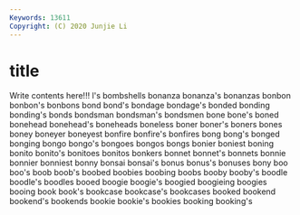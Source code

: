```yaml
---
Keywords: 13611
Copyright: (C) 2020 Junjie Li
---
```


# title

Write contents here!!!
l's
bombshells 
bonanza 
bonanza's 
bonanzas 
bonbon 
bonbon's 
bonbons 
bond 
bond's 
bondage
bondage's 
bonded 
bonding 
bonding's 
bonds 
bondsman 
bondsman's 
bondsmen 
bone 
bone's
boned 
bonehead 
bonehead's 
boneheads 
boneless 
boner 
boner's 
boners 
bones 
boney
boneyer 
boneyest 
bonfire 
bonfire's 
bonfires 
bong 
bong's 
bonged 
bonging 
bongo
bongo's 
bongoes 
bongos 
bongs 
bonier 
boniest 
boning 
bonito 
bonito's 
bonitoes
bonitos 
bonkers 
bonnet 
bonnet's 
bonnets 
bonnie 
bonnier 
bonniest 
bonny 
bonsai
bonsai's 
bonus 
bonus's 
bonuses 
bony 
boo 
boo's 
boob 
boob's 
boobed
boobies 
boobing 
boobs 
booby 
booby's 
boodle 
boodle's 
boodles 
booed 
boogie
boogie's 
boogied 
boogieing 
boogies 
booing 
book 
book's 
bookcase 
bookcase's 
bookcases
booked 
bookend 
bookend's 
bookends 
bookie 
bookie's 
bookies 
booking 
booking's 
